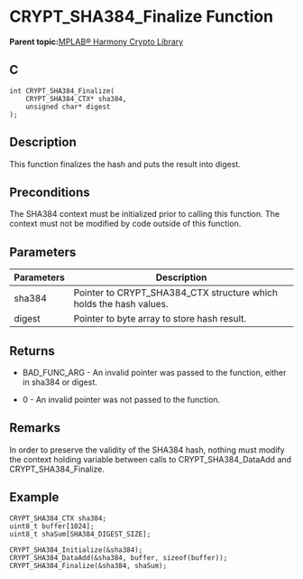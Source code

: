 # CRYPT\_SHA384\_Finalize Function

**Parent topic:**[MPLAB® Harmony Crypto Library](GUID-20F7C343-23D4-42D9-B8C2-A97D4D0EE5CD.md)

## C

```
int CRYPT_SHA384_Finalize(
    CRYPT_SHA384_CTX* sha384, 
    unsigned char* digest
);
```

## Description

This function finalizes the hash and puts the result into digest.

## Preconditions

The SHA384 context must be initialized prior to calling this function. The context must not be modified by code outside of this function.

## Parameters

|Parameters|Description|
|----------|-----------|
|sha384|Pointer to CRYPT\_SHA384\_CTX structure which holds the hash values.|
|digest|Pointer to byte array to store hash result.|

## Returns

-   BAD\_FUNC\_ARG - An invalid pointer was passed to the function, either in sha384 or digest.

-   0 - An invalid pointer was not passed to the function.


## Remarks

In order to preserve the validity of the SHA384 hash, nothing must modify the context holding variable between calls to CRYPT\_SHA384\_DataAdd and CRYPT\_SHA384\_Finalize.

## Example

```
CRYPT_SHA384_CTX sha384;
uint8_t buffer[1024];
uint8_t shaSum[SHA384_DIGEST_SIZE];

CRYPT_SHA384_Initialize(&sha384);
CRYPT_SHA384_DataAdd(&sha384, buffer, sizeof(buffer));
CRYPT_SHA384_Finalize(&sha384, shaSum);
```

